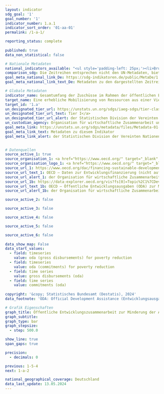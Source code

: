 ```yaml
---
layout: indicator    
sdg_goal: '1'    
goal_number: '1'    
indicator_number: 1.a.1    
indicator_sort_order: '01-aa-01'    
permalink: /1-a-1/    

reporting_status: complete
    
published: true    
data_non_statistical: false    

# Nationale Metadaten    
national_indicators_available: "<ul style='padding-left: 25px;'><li>Bruttoentwicklungsausgaben (ODA) zur Minderung der Armut</li> <li> Zusagen (ODA) zur Minderung der Armut</li></ul>"    
comparison_sdg: Die Zeitreihen entsprechen nicht den UN-Metadaten, bieten aber zusätzliche Informationen.    
goal_meta_national_link_De: https://sdg-indikatoren.de/public/MetaDe/1.a.1.pdf
goal_meta_national_link_text_De: Metadaten zu den dargestellten Zeitreihen    

# Globale Metadaten    
indicator_name: Gesamtumfang der Zuschüsse im Rahmen der öffentlichen Entwicklungszusammenarbeit (ODA) aller Geber mit Schwerpunkt auf der Minderung der Armut, gemessen am Bruttonationaleinkommen (BNE) des Empfängerlands    
target_name: Eine erhebliche Mobilisierung von Ressourcen aus einer Vielzahl von Quellen gewährleisten, einschließlich durch verbesserte Entwicklungszusammenarbeit, um den Entwicklungsländern und insbesondere den am wenigsten entwickelten Ländern ausreichende und berechenbare Mittel für die Umsetzung von Programmen und Politiken zur Beendigung der Armut in all ihren Dimensionen bereitzustellen    
target_id: '1.a'    
un_designated_tier_url: https://unstats.un.org/sdgs/iaeg-sdgs/tier-classification/'    
un_designated_tier_url_text: Tier I</a>    
un_designated_tier_url_alert: der Statistischen Division der Vereinten Nationen    
un_custodian_agency: Organisation für wirtschaftliche Zusammenarbeit und Entwicklung (OECD)    
goal_meta_link: https://unstats.un.org/sdgs/metadata/files/Metadata-01-0a-01.pdf    
goal_meta_link_text: Metadaten zu diesem Indikator    
goal_meta_link_alert: der Statistischen Division der Vereinten Nationen    
    

# Datenquellen
source_active_1: true
source_organisation_1: <a href="https://www.oecd.org/" target="_blank" onclick="return confirm_alert('der Organisation für wirtschaftliche Zusammenarbeit und Entwicklung','De');" title="Klicken Sie hier um zur Website der Organisation Organisation für wirtschaftliche Zusammenarbeit und Entwicklung (OECD) zu gelangen."> Organisation für wirtschaftliche Zusammenarbeit und Entwicklung (OECD) </a>
source_organisation_logo_1: <a href="https://www.oecd.org/" target="_blank" onclick="return confirm_alert('der Organisation für wirtschaftliche Zusammenarbeit und Entwicklung','De');"><img src="https://sdg-indikatoren.de/public/OrgImgDe/oecd.png" alt="Logo oecd" style="height:60px; width:148px"/></a>
source_url_1: https://www.oecd.org/dac/financing-sustainable-development/development-finance-data/
source_url_text_1: OECD – Daten zur Entwicklungsfinanzierung (nicht auf Deutsch verfügbar)
source_url_alert_1: der Organisation für wirtschaftliche Zusammenarbeit und Entwicklung
source_url_1b: https://data-explorer.oecd.org/vis?fs[0]=Topic%2C1%7CDevelopment%23DEV%23%7COfficial%20Development%20Assistance%20%28ODA%29%23DEV_ODA%23&fs[1]=Sector%2C4%7CAll%20sectors%231000%23%7CSector%20allocable%23450%23%7CSocial%20infrastructure%20and%20services%23100%23%7COther%20social%20infrastructure%20and%20services%23160%23%7CMultisector%20aid%20for%20basic%20social%20services%2316050%23&pg=0&fc=Sector&snb=8&df[ds]=dsDisseminateFinalDMZ&df[id]=DSD_CRS%40DF_CRS&df[ag]=OECD.DCD.FSD&df[vs]=1.1&dq=DEU.DPGC.112%2B122%2B140%2B520%2B16050.100._T._T.C%2BD.Q._T..&pd=2010%2C&to[TIME_PERIOD]=false&vw=tb&ly[cl]=TIME_PERIOD&ly[rs]=FLOW_TYPE&ly[rw]=SECTOR
source_url_text_1b: OECD – Öffentliche Entwicklungsausgaben (ODA) zur Minderung der Armut (nicht auf Deutsch verfügbar)
source_url_alert_1b: der Organisation für wirtschaftliche Zusammenarbeit und Entwicklung

source_active_2: false

source_active_3: false

source_active_4: false

source_active_5: false

source_active_6: false
    
data_show_map: False    
data_start_values: 
  - field: timeseries
    value: oda (gross disbursements) for poverty reduction
  - field: timeseries
    value: oda (commitments) for poverty reduction
  - field: time series
    value: gross disbursements (oda)
  - field: time series
    value: commitments (oda)    
    
copyright: '&copy; Statistisches Bundesamt (Destatis), 2024'    
data_footnote: 'ODA: Official Development Assistance (Entwicklungsausgaben).'    

# Grafik Eigenschaften    
graph_title: Öffentliche Entwicklungszusammenarbeit zur Minderung der Armut
graph_subtitle:     
graph_type: bar
graph_stepsize: 
  - step: 500.0    

show_line: true
span_gaps: true

precision:
  - decimals: 0    

previous: 1-5-4    
next: 1-a-2    

national_geographical_coverage: Deutschland    
data_last_update: 13.05.2024    
---
```


<span></span>